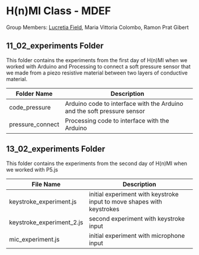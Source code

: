 # H(n)MI Class - MDEF

Group Members: [Lucretia Field](https://lkfield.github.io/mdef/), Maria Vittoria Colombo, Ramon Prat Gibert 



## 11_02_experiments Folder 

This folder contains the experiments from the first day of H(n)MI when we worked with Arduino and Processing to connect a soft pressure sensor that we made from a piezo resistive material between two layers of conductive material. 

| Folder Name               | Description                                                               |
| ------------------------- | ------------------------------------------------------------------------- |
| code_pressure             | Arduino code to interface with the Arduino and the soft pressure sensor   |
| pressure_connect          | Processing code to interface with the Arduino                             |

## 13_02_experiments Folder

This folder contains the experiments from the second day of H(n)MI when we worked with P5.js 

| File Name                 | Description                                                               |
| ------------------------- | ------------------------------------------------------------------------- |
| keystroke_experiment.js   | initial experiment with keystroke input to move shapes with keystrokes    |
| keystroke_experiment_2.js | second experiment with keystroke input                                    |
| mic_experiment.js         | initial experiment with microphone input                                  |